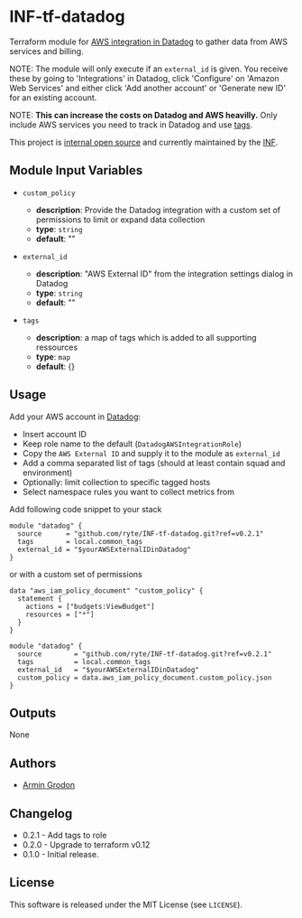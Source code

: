 # INF-tf-datadog

Terraform module for [AWS integration in Datadog](https://docs.datadoghq.com/integrations/amazon_web_services/) to gather data from AWS services and billing.


NOTE: The module will only execute if an `external_id` is given. You receive
these by going to 'Integrations' in Datadog, click 'Configure' on 'Amazon Web
Services' and either click 'Add another account' or 'Generate new ID' for an
existing account.

NOTE: **This can increase the costs on Datadog and AWS heavilly.** Only include AWS services you need to track in Datadog and use [tags](https://help.datadoghq.com/hc/en-us/articles/203764805-How-will-an-AWS-Integration-impact-my-monthly-billing-Can-I-setup-exclusions-using-tags-).

This project is [internal open source](https://en.wikipedia.org/wiki/Inner_source)
and currently maintained by the [INF](https://github.com/orgs/ryte/teams/inf).

## Module Input Variables

-  `custom_policy`
    - __description__: Provide the Datadog integration with a custom set of permissions to limit or expand data collection
    - __type__: `string`
    - __default__: ""

-  `external_id`
    - __description__: "AWS External ID" from the integration settings dialog in Datadog
    - __type__: `string`
    - __default__: ""

- `tags`
    -  __description__: a map of tags which is added to all supporting ressources
    -  __type__: `map`
    -  __default__: {}

## Usage

Add your AWS account in [Datadog](https://app.datadoghq.com/account/settings#integrations/amazon_web_services):

- Insert account ID
- Keep role name to the default (`DatadogAWSIntegrationRole`)
- Copy the `AWS External ID` and supply it to the module as `external_id`
- Add a comma separated list of tags (should at least contain squad and environment)
- Optionally: limit collection to specific tagged hosts
- Select namespace rules you want to collect metrics from


Add following code snippet to your stack
```hcl
module "datadog" {
  source      = "github.com/ryte/INF-tf-datadog.git?ref=v0.2.1"
  tags        = local.common_tags
  external_id = "$yourAWSExternalIDinDatadog"
}
```
or with a custom set of permissions

```hcl
data "aws_iam_policy_document" "custom_policy" {
  statement {
    actions = ["budgets:ViewBudget"]
    resources = ["*"]
  }
}

module "datadog" {
  source        = "github.com/ryte/INF-tf-datadog.git?ref=v0.2.1"
  tags          = local.common_tags
  external_id   = "$yourAWSExternalIDinDatadog"
  custom_policy = data.aws_iam_policy_document.custom_policy.json
}
```

## Outputs
None

## Authors

- [Armin Grodon](https://github.com/x4121)

## Changelog

- 0.2.1 - Add tags to role
- 0.2.0 - Upgrade to terraform v0.12
- 0.1.0 - Initial release.

## License

This software is released under the MIT License (see `LICENSE`).

